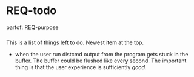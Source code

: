 # REQ-todo
partof: REQ-purpose
###

This is a list of things left to do.
Newest item at the top.

 * when the user run distcmd output from the program gets stuck in the buffer.
   The buffer could be flushed like every second. The important thing is that the user experience is sufficiently *good*.
